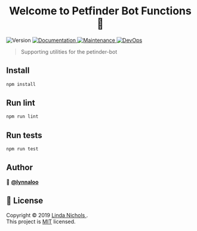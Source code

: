 <h1 align="center">Welcome to Petfinder Bot Functions 👋</h1>
<p>
  <img alt="Version" src="https://img.shields.io/badge/version-1.0.0-blue.svg?cacheSeconds=2592000" />
  <a href="https://github.com/lynnaloo/petfinder-bot#readme">
    <img alt="Documentation" src="https://img.shields.io/badge/documentation-yes-brightgreen.svg" target="_blank" />
  </a>
  <a href="https://github.com/lynnaloo/petfinder-bot/graphs/commit-activity">
    <img alt="Maintenance" src="https://img.shields.io/badge/Maintained%3F-yes-green.svg" target="_blank" />
  </a>
  <a href="https://dev.azure.com/lynnaloo/petfinder-bot/_build/latest?definitionId=5&branchName=master">
    <img alt="DevOps" src="https://dev.azure.com/lynnaloo/petfinder-bot/_apis/build/status/lynnaloo.petfinder-bot-functions?branchName=master" target="_blank" />
  </a>
</p>

> Supporting utilities for the petinder-bot

## Install

```sh
npm install
```
## Run lint

```sh
npm run lint
```

## Run tests

```sh
npm run test
```

## Author

👤 **[@lynnaloo](https://github.com/lynnaloo)**


## 📝 License

Copyright © 2019 [Linda Nichols <lynnaloo>](https://github.com/lynnaloo).<br />
This project is [MIT](https://github.com/lynnaloo/petfinder-bot/blob/master/LICENSE) licensed.
